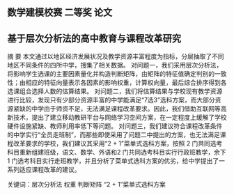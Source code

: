 ## 数学建模校赛 二等奖 论文

## 基于层次分析法的高中教育与课程改革研究

摘    要
本文通过以地区经济发展状况及教学资源丰富程度为指标，分层抽取了不同地区不同条件的四所中学，搜集了相关数据。
对问题一，我们采用层次分析法，将影响学生选课的主要因素量化并构造判断矩阵，由矩阵的特征值确定判别的一致性；由相应的特征向量表示各因素的影响权重，计算权向量，最后综合排序得到各选课组合选择人数的估算结果。
对问题二，我们将估算结果与学校现有教学资源进行比较，发现只有少部分资源丰富的中学能满足“7选3”选科方案，而大部分资源紧缺的中学由于师资不足，无法满足课程改革要求。因此，我们借助互联网等高新技术，提出了建立移动教研平台与网络学习空间方案，在一定程度上缓解了学校硬件设施紧缺、教师利用率低下等问题。
对问题三，我们建议符合课程改革条件的中学实行“全员走班制”，而那些即使采用了问题二中提出的方案，也无法满足课程改革要求的学校，我们建议其采用“2 + 1”菜单式选科方案，按照 2 门共同选考科目重新组建班级，语文、数学、外语和2 门共同选考科目实行行政班教学，余下 1 门选考科目实行走班教学，并且分析了菜单式选科方案的优劣，给中学提出了一系列适应课程改革的建议。




关键词：层次分析法 权重 判断矩阵 “2 + 1”菜单式选科方案
